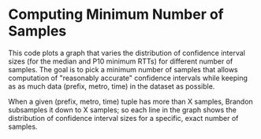 # Computing Minimum Number of Samples

This code plots a graph that varies the distribution of confidence
interval sizes (for the median and P10 minimum RTTs) for different
number of samples.  The goal is to pick a minimum number of samples that
allows computation of "reasonably accurate" confidence intervals while
keeping as as much data (prefix, metro, time) in the dataset as
possible.

When a given (prefix, metro, time) tuple has more than X samples,
Brandon subsamples it down to X samples; so each line in the graph shows
the distribution of confidence interval sizes for a specific, exact
number of samples.
